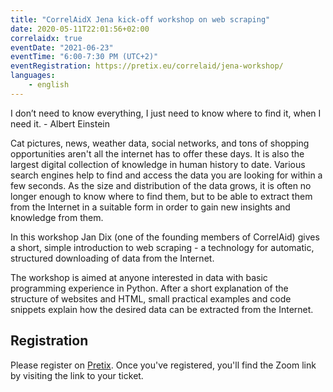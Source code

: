 ```yaml
---
title: "CorrelAidX Jena kick-off workshop on web scraping"
date: 2020-05-11T22:01:56+02:00
correlaidx: true
eventDate: "2021-06-23"
eventTime: "6:00-7:30 PM (UTC+2)"
eventRegistration: https://pretix.eu/correlaid/jena-workshop/
languages: 
    - english
---
```




I don’t need to know everything, I just need to know where to find it, when I need it. - Albert Einstein

Cat pictures, news, weather data, social networks, and tons of shopping opportunities aren't all the internet has to offer these days.
It is also the largest digital collection of knowledge in human history to date.
Various search engines help to find and access the data you are looking for within a few seconds. As the size and distribution of the data grows, it is often no longer enough to know where to find them, but to be able to extract them from the Internet in a suitable form in order to gain new insights and knowledge from them.

In this workshop Jan Dix (one of the founding members of CorrelAid) gives a short,
simple introduction to web scraping -
a technology for automatic, structured downloading of data from the Internet.

The workshop is aimed at anyone interested in data with basic programming experience in Python. After a short explanation of the structure of websites and HTML, small practical examples and code snippets explain how the desired data can be extracted from the Internet.


## Registration 
Please register on [Pretix](https://pretix.eu/correlaid/jena-workshop/). Once you've registered, you'll find the Zoom link by visiting the link to your ticket.
